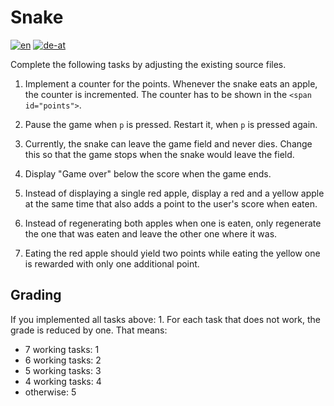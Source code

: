 # Snake

[![en](https://img.shields.io/badge/lang-en-red.svg)](README.md)
[![de-at](https://img.shields.io/badge/lang-de--at-green.svg)](README.de-at.md)

Complete the following tasks by adjusting the existing source files.

<!-- 1. Using CSS, add a background image to the game canvas. -->
<!-- 1. Increase the size of the game field to be 800 pixels wide while
   keeping the current height. -->
1. Implement a counter for the points. Whenever the snake eats an apple, the
   counter is incremented. The counter has to be shown in the
   `<span id="points">`.
   
   
1. Pause the game when `p` is pressed. Restart it, when
   `p` is pressed again.
   
   
1. Currently, the snake can leave the game field and never dies. Change this so
   that the game stops when the snake would leave the field.
   
   
1. Display "Game over" below the score when the game ends.


1. Instead of displaying a single red apple, display a red and a yellow apple
   at the same time that also adds a point to the user's score when eaten.
   
   
1. Instead of regenerating both apples when one is eaten, only regenerate
   the one that was eaten and leave the other one where it was.
   
1. Eating the red apple should yield two points while eating the yellow one
   is rewarded with only one additional point.

## Grading
If you implemented all tasks above: 1. For each task that does not work, the
grade is reduced by one. That means:
* 7 working tasks: 1
* 6 working tasks: 2
* 5 working tasks: 3
* 4 working tasks: 4
* otherwise: 5
